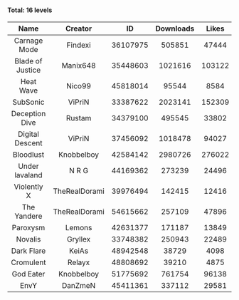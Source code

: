 #### Total: 16 levels

| Name | Creator | ID | Downloads | Likes |
|:---:|:---:|:---:|:---:|:---:|
| Carnage Mode | Findexi | 36107975 | 505851 | 47444
| Blade of Justice | Manix648 | 35448603 | 1021616 | 103122
| Heat Wave | Nico99 | 45818014 | 95544 | 8584
| SubSonic | ViPriN | 33387622 | 2023141 | 152309
| Deception Dive | Rustam | 34379100 | 495545 | 33802
| Digital Descent | ViPriN | 37456092 | 1018478 | 94027
| Bloodlust | Knobbelboy | 42584142 | 2980726 | 276022
| Under lavaland | N R G | 44169362 | 273239 | 24496
| Violently X | TheRealDorami | 39976494 | 142415 | 12416
| The Yandere | TheRealDorami | 54615662 | 257109 | 47896
| Paroxysm | Lemons | 42631377 | 171187 | 13849
| Novalis | Gryllex | 33748382 | 250943 | 22489
| Dark Flare | KeiAs | 48942548 | 38729 | 4098
| Cromulent | Relayx | 48808692 | 39210 | 4875
| God Eater | Knobbelboy | 51775692 | 761754 | 96138
| EnvY | DanZmeN | 45411361 | 337112 | 29581
